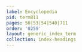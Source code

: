 ```yaml
---
label: Encyclopedia
pid: term811
pages: 50|53|54|540|711
order: '0259'
layout: generic_index_term
collection: index-headings
---
```

